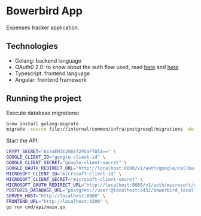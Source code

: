 # Bowerbird App

Expenses tracker application.

## Technologies

- Golang: backend language
- OAuth0 2.0: to know about the auth flow used, read [here](https://cloud.google.com/go/getting-started/authenticate-users-with-iap#external_authentication_with_oauth2) and [here](https://developers.google.com/identity/protocols/oauth2/web-server)
- Typescript: frontend language
- Angular: frontend framework

## Running the project

Execute database migrations:

```bash
brew install golang-migrate
migrate -source file://internal/common/infra/postgresql/migrations -database "postgres://johan:@localhost:5432/bowerbird_test?sslmode=disable" up
```

Start the API:

```bash
CRYPT_SECRET="6cxaEM3EJm6672FEaFTOlA==" \
GOOGLE_CLIENT_ID="google-client-id" \
GOOGLE_CLIENT_SECRET="google-client-secret" \
GOOGLE_OAUTH_REDIRECT_URL="http://localhost:8080/v1/auth/google/callback" \
MICROSOFT_CLIENT_ID="microsoft-client-id" \
MICROSOFT_CLIENT_SECRET="microsoft-client-secret" \
MICROSOFT_OAUTH_REDIRECT_URL="http://localhost:8080/v1/auth/microsoft/callback" \
POSTGRES_DATABASE_URL="postgres://user:@localhost:5432/bowerbird_local?sslmode=disable" \
SERVER_HOST="http://localhost:8080" \
FRONTEND_URL="http://localhost:4200" \
go run cmd/api/main.go
```
